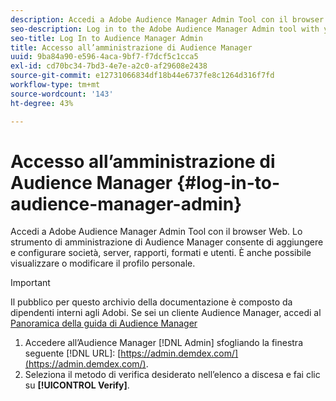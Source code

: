 ```yaml
---
description: Accedi a Adobe Audience Manager Admin Tool con il browser Web. Lo strumento di amministrazione di Audience Manager consente di aggiungere e configurare società, server, rapporti, formati e utenti. È anche possibile visualizzare o modificare il profilo personale.
seo-description: Log in to the Adobe Audience Manager Admin tool with your web browser. The Audience Manager Admin tool lets you add and configure companies, servers, reports, formats, and users. You can also view or edit your personal profile.
seo-title: Log In to Audience Manager Admin
title: Accesso all’amministrazione di Audience Manager
uuid: 9ba84a90-e596-4aca-9bf7-f7dcf5c1cca5
exl-id: cd70bc34-7bd3-4e7e-a2c0-af29608e2438
source-git-commit: e12731066834df18b44e6737fe8c1264d316f7fd
workflow-type: tm+mt
source-wordcount: '143'
ht-degree: 43%

---
```


# Accesso all’amministrazione di Audience Manager {#log-in-to-audience-manager-admin}

Accedi a Adobe Audience Manager Admin Tool con il browser Web. Lo strumento di amministrazione di Audience Manager consente di aggiungere e configurare società, server, rapporti, formati e utenti. È anche possibile visualizzare o modificare il profilo personale.

>[!IMPORTANT]
>
> Il pubblico per questo archivio della documentazione è composto da dipendenti interni agli Adobi. Se sei un cliente Audience Manager, accedi al [Panoramica della guida di Audience Manager](https://experienceleague.adobe.com/docs/audience-manager/user-guide/aam-home.html)

<!-- t_login.xml -->

1. Accedere all’Audience Manager [!DNL Admin] sfogliando la finestra seguente [!DNL URL]: [https://admin.demdex.com/](https://admin.demdex.com/).
1. Seleziona il metodo di verifica desiderato nell’elenco a discesa e fai clic su **[!UICONTROL Verify]**.
